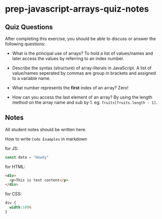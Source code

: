 # prep-javascript-arrays-quiz-notes



## Quiz Questions

After completing this exercise, you should be able to discuss or answer the following questions:

- What is the principal use of arrays?
To hold a list of values/names and later access the values by referring to an index number.

- Describe the syntax (structure) of array-literals in JavaScript.
A list of value/names seperated by commas are group in brackets and assigned to a variable name.

- What number represents the **first** index of an array?
Zero!

- How can you access the last element of an array?
By using the length method on the array name and sub by 1. eg. `fruits[fruits.length - 1]`.

## Notes

All student notes should be written here.


How to write `Code Examples` in markdown

for JS:
```javascript
const data = "Howdy"
```

for HTML:
```html
<div>
  <p>This is text content</p>
</div>
```

for CSS:
```css
div {
  width:100%
}
```
